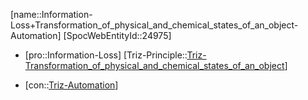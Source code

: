 ﻿---
type: TrizContradiction
aliases:
- Information-Loss+Transformation_of_physical_and_chemical_states_of_an_object-Automation
license: CC BY-SA 4.0
copyright: https://github.com/SpocWeb
IsDeleted: false
IsReadOnly: false
Confidential: public
tags: 
- Triz/Contradiction
---
[name::Information-Loss+Transformation_of_physical_and_chemical_states_of_an_object-Automation]
[SpocWebEntityId::24975]
+ [pro::Information-Loss]
[Triz-Principle::[Triz-Transformation_of_physical_and_chemical_states_of_an_object](tech/Triz/Principle/Triz-Transformation_of_physical_and_chemical_states_of_an_object.md)]
- [con::[Triz-Automation](tech/Triz/Parameter/Triz-Automation.md)]


